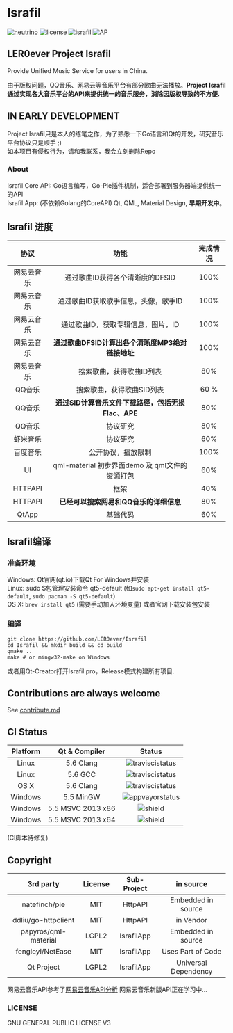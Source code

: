 # Israfil
[![neutrino](https://img.shields.io/badge/Coded%20with-Neutrino%20IDE-brightgreen.svg?style=flat-square)](https://github.com/LER0ever/Neutrino)
![license](https://img.shields.io/badge/license-GPL%20V3-yellowgreen.svg?style=flat-square)
![israfil](https://img.shields.io/badge/LER0ever-Project%20Israfil-blue.svg?style=flat-square)
![AP](https://img.shields.io/badge/Angels-Parliament-ff69b4.svg?style=flat-square)

## LER0ever Project Israfil  
Provide Unified Music Service for users in China.  

由于版权问题，QQ音乐、网易云等音乐平台有部分歌曲无法播放。**Project Israfil通过实现各大音乐平台的API来提供统一的音乐服务，消除因版权导致的不方便.**

## IN EARLY DEVELOPMENT  
Project Israfil只是本人的练笔之作，为了熟悉一下Go语言和Qt的开发，研究音乐平台协议只是顺手 ;)  
如本项目有侵权行为，请和我联系，我会立刻删除Repo  
  
### About
Israfil Core API: Go语言编写，Go-Pie插件机制，适合部署到服务器端提供统一的API  
Israfil App: (不依赖Golang的CoreAPI) Qt, QML, Material Design, **早期开发中**。  

## Israfil 进度  
| 协议       | 功能                                               | 完成情况 |
| :---:      | :---:                                              | :---:    |
| 网易云音乐 | 通过歌曲ID获得各个清晰度的DFSID                    | 100%     |
| 网易云音乐 | 通过歌曲ID获取歌手信息，头像，歌手ID               | 100%     |
| 网易云音乐 | 通过歌曲ID，获取专辑信息，图片，ID                 | 100%     |
| 网易云音乐 | **通过歌曲DFSID计算出各个清晰度MP3绝对链接地址**   | 100%     |
| 网易云音乐 | 搜索歌曲，获得歌曲ID列表                           | 80%      |
| QQ音乐     | 搜索歌曲，获得歌曲SID列表                          | 60 %     |
| QQ音乐     | **通过SID计算音乐文件下载路径，包括无损Flac、APE** | 80%      |
| QQ音乐     | 协议研究                                           | 80%      |
| 虾米音乐   | 协议研究                                           | 60%      |
| 百度音乐   | 公开协议，播放限制                                 | 100%     |
| UI         | qml-material 初步界面demo 及 qml文件的资源打包     | 60%      |
| HTTPAPI    | 框架                                               | 40%      |
| HTTPAPI    | **已经可以搜索网易和QQ音乐的详细信息**             | 80%      |
| QtApp      | 基础代码                                           | 60%      |


## Israfil编译
### 准备环境
Windows: Qt官网(qt.io)下载Qt For Windows并安装  
Linux: sudo $包管理安装命令 qt5-default (如```sudo apt-get install qt5-default```, ```sudo pacman -S qt5-default```)  
OS X: ```brew install qt5``` (需要手动加入环境变量) 或者官网下载安装包安装  
### 编译
```
git clone https://github.com/LER0ever/Israfil
cd Israfil && mkdir build && cd build
qmake ..
make # or mingw32-make on Windows
```
或者用Qt-Creator打开Israfil.pro，Release模式构建所有项目.  

## Contributions are always welcome
See [contribute.md](https://github.com/LER0ever/Israfil/blob/develop/doc/contribute.md)

## CI Status  
| Platform | Qt & Compiler     | Status                                                                                        |
| :---:    | :---:             | :---:                                                                                         |
| Linux    | 5.6 Clang         | ![traviscistatus](https://api.travis-ci.org/LER0ever/Israfil.svg)                             |
| Linux    | 5.6 GCC           | ![traviscistatus](https://api.travis-ci.org/LER0ever/Israfil.svg)                             |
| OS X     | 5.6 Clang         | ![traviscistatus](https://api.travis-ci.org/LER0ever/Israfil.svg)                             |
| Windows  | 5.5 MinGW         | ![appvayorstatus](https://img.shields.io/badge/build-unknown-lightgrey.svg?style=flat-square) |
| Windows  | 5.5 MSVC 2013 x86 | ![shield](https://img.shields.io/badge/build-unknown-lightgrey.svg?style=flat-square)         |
| Windows  | 5.5 MSVC 2013 x64 | ![shield](https://img.shields.io/badge/build-unknown-lightgrey.svg?style=flat-square)         |
(CI脚本待修复)  

## Copyright
| 3rd party            | License | Sub-Project | in source            |
| :---:                | :---:   | :---:       | :---:                |
| natefinch/pie        | MIT     | HttpAPI     | Embedded in source   |
| ddliu/go-httpclient  | MIT     | HttpAPI     | in Vendor            |
| papyros/qml-material | LGPL2   | IsrafilApp  | Embedded in source   |
| fengleyl/NetEase     | MIT     | IsrafilApp  | Uses Part of Code    |
| Qt Project           | LGPL2   | IsrafilApp  | Universal Dependency |

网易云音乐API参考了[网易云音乐API分析](https://github.com/yanunon/NeteaseCloudMusic/wiki/%E7%BD%91%E6%98%93%E4%BA%91%E9%9F%B3%E4%B9%90API%E5%88%86%E6%9E%90)
网易云音乐新版API正在学习中...  

### LICENSE
GNU GENERAL PUBLIC LICENSE V3
